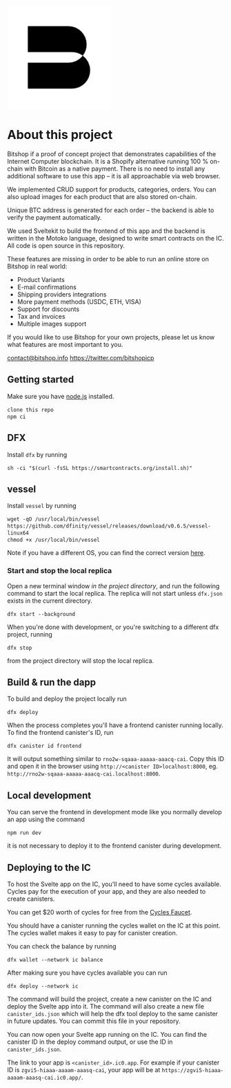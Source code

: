 <p align="left" >
  <img width="240"  src="./src/frontend/static/bitshop_logo_small.jpg">
</p>

# About this project

Bitshop if a proof of concept project that demonstrates capabilities of the Internet Computer blockchain. It is a Shopify alternative running 100 % on-chain with Bitcoin as a native payment. There is no need to install any additional software to use this app – it is all approachable via web browser.

We implemented CRUD support for products, categories, orders. You can also upload images for each product that are also stored on-chain.

Unique BTC address is generated for each order – the backend is able to verify the payment automatically.

We used Sveltekit to build the frontend of this app and the backend is written in the Motoko language, designed to write smart contracts on the IC. All code is open source in this repository.


These features are missing in order to be able to run an online store on Bitshop in real world:
<ul>
  <li>Product Variants</li>
  <li>E-mail confirmations</li>
  <li>Shipping providers integrations</li>
  <li>More payment methods (USDC, ETH, VISA)</li>
  <li>Support for discounts</li>
  <li>Tax and invoices</li>
  <li>Multiple images support</li>
</ul>


If you would like to use Bitshop for your own projects, please let us know what features are most important to you.

<contact@bitshop.info>
<https://twitter.com/bitshopicp>

## Getting started

Make sure you have [node.js](https://nodejs.org/) installed.

```
clone this repo
npm ci
```

## DFX

Install `dfx` by running

```
sh -ci "$(curl -fsSL https://smartcontracts.org/install.sh)"
```

## vessel

Install `vessel` by running

```
wget -qO /usr/local/bin/vessel https://github.com/dfinity/vessel/releases/download/v0.6.5/vessel-linux64
chmod +x /usr/local/bin/vessel
```

Note if you have a different OS, you can find the correct version [here](https://github.com/dfinity/vessel/releases/tag/v0.6.5).

### Start and stop the local replica

Open a new terminal window _in the project directory_, and run the following command to start the local replica. The replica will not start unless `dfx.json` exists in the current directory.

```
dfx start --background
```

When you're done with development, or you're switching to a different dfx project, running

```
dfx stop
```

from the project directory will stop the local replica.

## Build & run the dapp

To build and deploy the project locally run

```
dfx deploy
```

When the process completes you'll have a frontend canister running locally. To find the frontend canister's ID, run

```
dfx canister id frontend
```

It will output something similar to `rno2w-sqaaa-aaaaa-aaacq-cai`. Copy this ID and open it in the browser using `http://<canister ID>localhost:8000`, eg. `http://rno2w-sqaaa-aaaaa-aaacq-cai.localhost:8000`.

## Local development

You can serve the frontend in development mode like you normally develop an app using the command

```
npm run dev
```

it is not necessary to deploy it to the frontend canister during development.

## Deploying to the IC

To host the Svelte app on the IC, you'll need to have some cycles available. Cycles pay for the execution of your app, and they are also needed to create canisters.

You can get $20 worth of cycles for free from the [Cycles Faucet](faucet.dfinity.org).

You should have a canister running the cycles wallet on the IC at this point. The cycles wallet makes it easy to pay for canister creation.

You can check the balance by running

```
dfx wallet --network ic balance
```

After making sure you have cycles available you can run

```
dfx deploy --network ic
```

The command will build the project, create a new canister on the IC and deploy the Svelte app into it. The command will also create a new file `canister_ids.json` which will help the dfx tool deploy to the same canister in future updates. You can commit this file in your repository.

You can now open your Svelte app running on the IC. You can find the canister ID in the deploy command output, or use the ID in `canister_ids.json`.

The link to your app is `<canister_id>.ic0.app`. For example if your canister ID is `zgvi5-hiaaa-aaaam-aaasq-cai`, your app will be at `https://zgvi5-hiaaa-aaaam-aaasq-cai.ic0.app/`.
